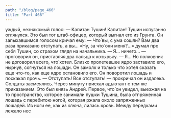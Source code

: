 ```yaml
---
path: "/blog/page_466"
title: "Part 466"
---
```


уждый, незнакомый голос:
— Капитан Тушин! Капитан!
Тушин испуганно оглянулся. Это был тот штаб-офицер, который выгнал его из Грунта. Он запыхавшимся голосом кричал ему:
— Что́ вы, с ума сошли? Вам два раза приказано отступать, а вы...
«Ну, за что́ они меня?...» думал про себя Тушин, со страхом глядя на начальника.
— Я... ничего... — проговорил он, приставляя два пальца к козырьку. — Я...
Но полковник не договорил всего, что́ хотел. Близко пролетевшее ядро заставило его, нырнув, согнуться на лошади. Он замолк и только что хотел сказать еще что-то, как еще ядро остановило его. Он поворотил лошадь и поскакал прочь.
— Отступать! Все отступать! — прокричал он издалека.
Солдаты засмеялись. Через минуту приехал адъютант с тем же приказанием.
Это был князь Андрей. Первое, что́ он увидел, выезжая на то пространство, которое занимали пушки Тушина, была отпряженная лошадь с перебитою ногой, которая ржала около запряженных лошадей. Из ноги ее, как из ключа, лилась кровь. Между передками лежало нес
